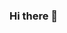 ### Hi there 👋

<!--
**HATUNGIMANA/HATUNGIMANA** is a ✨ _special_ ✨ repository because its `README.md` (this file) appears on your GitHub profile.

Here are some ideas to get you started:

- 🔭 I’m currently working on interesting personal projects
- 🌱 I’m currently learning HTML, CSS & JS
- 👯 I’m looking to collaborate on most of my projects
- 🤔 I’m looking for help with web and mobile app development.
- 💬 Ask me about Python and Java 
- 📫 How to reach me: link_to_my_portfolio
- 😄 Pronouns: He/Him
- ⚡ Fun fact: I love animals and small kids because they can both communicate effectively, even without saying a word.  
-->

